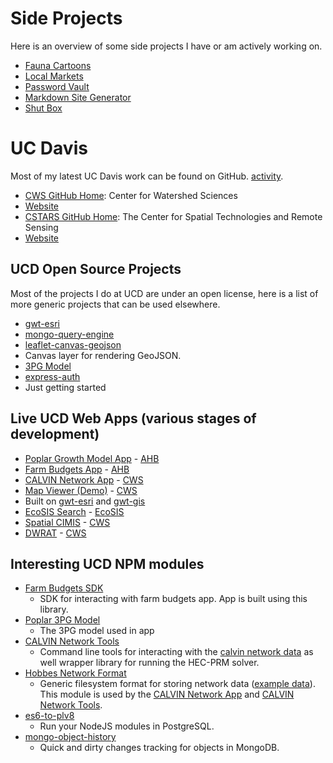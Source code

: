 # Side Projects

Here is an overview of some side projects I have or am actively working on.

- [Fauna Cartoons](/projects/faunacartoon)
- [Local Markets](/projects/localmarkets)
- [Password Vault](/projects/passwordvault)
- [Markdown Site Generator](/projects/markdownsitegenerator)
- [Shut Box](/projects/shutbox)

# UC Davis

Most of my latest UC Davis work can be found on GitHub. [activity](https://github.com/jrmerz?tab=activity).

- [CWS GitHub Home](https://github.com/ucd-cws): Center for Watershed Sciences
 - [Website](https://watershed.ucdavis.edu/)
- [CSTARS GitHub Home](https://github.com/CSTARS): The Center for Spatial Technologies and Remote Sensing
 - [Website](http://www.cstars.ucdavis.edu/)

## UCD Open Source Projects

Most of the projects I do at UCD are under an open license, here is a list
of more generic projects that can be used elsewhere.

- [gwt-esri](/projects/gwtesri)
- [mongo-query-engine](/projects/mongoqueryengine)
- [leaflet-canvas-geojson](https://github.com/ucd-cws/leaflet-canvas-geojson)
 - Canvas layer for rendering GeoJSON.
- [3PG Model](https://github.com/CSTARS/poplar-3pg-model)
- [express-auth](https://github.com/ucd-cws/express-auth)
 - Just getting started

## Live UCD Web Apps (various stages of development)

- [Poplar Growth Model App](http://poplarmodel.org/) - [AHB](http://hardwoodbiofuels.org/)
- [Farm Budgets App](http://farmbudgets.org/) - [AHB](http://hardwoodbiofuels.org/)
- [CALVIN Network App](http://cwn.casil.ucdavis.edu/) - [CWS](https://watershed.ucdavis.edu/)
- [Map Viewer (Demo)](http://cstars.github.io/ceres-maps/) - [CWS](https://watershed.ucdavis.edu/)
 - Built on [gwt-esri](https://github.com/CSTARS/gwt-esri) and [gwt-gis](https://github.com/CSTARS/gwt-gis)
- [EcoSIS Search](http://ecosis.org/) - [EcoSIS](http://labs.russell.wisc.edu/townsend/tag/ecosis/)
- [Spatial CIMIS](http://cimis-mobile.casil.ucdavis.edu/) - [CWS](https://watershed.ucdavis.edu/)
- [DWRAT](http://watershed.ice.ucdavis.edu/dwrat/) - [CWS](https://watershed.ucdavis.edu/)

## Interesting UCD NPM modules

- [Farm Budgets SDK](https://www.npmjs.com/package/farm-budgets-sdk)
  - SDK for interacting with farm budgets app.  App is built using this library.
- [Poplar 3PG Model](https://www.npmjs.com/package/poplar-3pg-model)
  - The 3PG model used in app
- [CALVIN Network Tools](https://www.npmjs.com/package/calvin-network-tools)
  - Command line tools for interacting with the [calvin network data](https://github.com/ucd-cws/calvin-network-data)
    as well wrapper library for running the HEC-PRM solver.
- [Hobbes Network Format](https://www.npmjs.com/package/hobbes-network-format)
  - Generic filesystem format for storing network data ([example data](https://github.com/ucd-cws/calvin-network-data)).
    This module is used by the [CALVIN Network App](http://cwn.casil.ucdavis.edu/) and [CALVIN Network Tools](https://www.npmjs.com/package/calvin-network-tools).
- [es6-to-plv8](https://www.npmjs.com/package/es6-to-plv8)
  - Run your NodeJS modules in PostgreSQL.
- [mongo-object-history](https://www.npmjs.com/package/mongo-object-history)
  - Quick and dirty changes tracking for objects in MongoDB.
